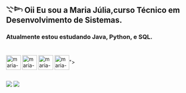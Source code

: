 ## 𓇢𓆸 Oii Eu sou a Maria Júlia,curso Técnico em Desenvolvimento de Sistemas.
###  Atualmente estou estudando Java, Python, e SQL.


###


<div style="display: inline_block"><br>
<img align="center" alt="maria-c" heigth="30" width="40" src="https://icongr.am/devicon/c-original.svg?size=128&color=f6f4f4">
<img align="center" alt="maria-c" heigth="30" width="40" src="https://icongr.am/devicon/java-original.svg?size=128&color=f6f4f4">
<img align="center" alt="maria-c" heigth="30" width="40" src="https://icongr.am/devicon/python-original.svg?size=128&color=currentColor">
<img align="center" alt="maria-c" heigth="30" width="40" src="<i class="devicon-azuresqldatabase-plain colored"></i>">
  
  
</div> 

##


###
<div>
<a href="https://linkedin.com/in/mariajúliasants" target="_blank"><img src="https://img.shields.io/badge/LinkedIn-0077B5?style=for-the-badge&logo=linkedin&logoColor=white" target="_blank"></a>
<a href = "mailto:contmariajulia@gmail.com" target="_blank"><img src= "https://img.shields.io/badge/Gmail-D14836?style=for-the-badge&logo=gmail&logoColor=white" target="_blank"></a>
</div>



